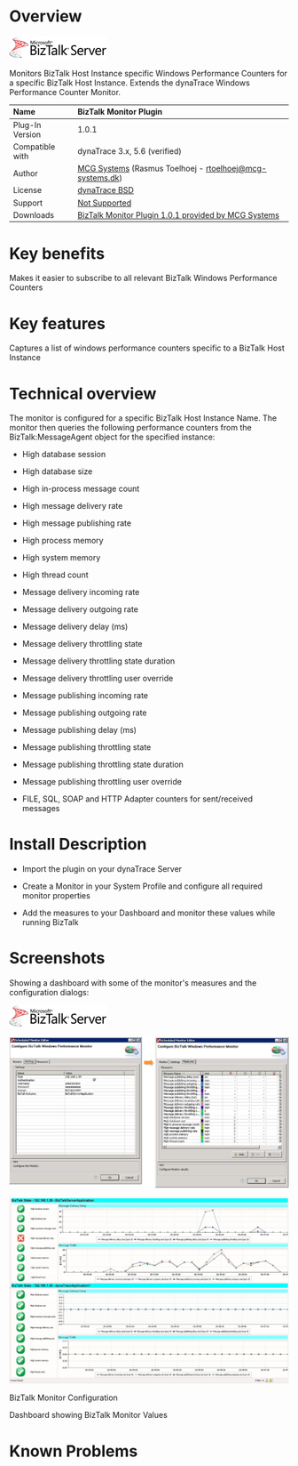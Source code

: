 # Overview

![images_community/download/attachments/21823516/icon.png](images_community/download/attachments/21823516/icon.png)

Monitors BizTalk Host Instance specific Windows Performance Counters for a specific BizTalk Host Instance. Extends the dynaTrace Windows Performance Counter Monitor.

| Name | BizTalk Monitor Plugin
| :--- | :---
| Plug-In Version | 1.0.1
| Compatible with | dynaTrace 3.x, 5.6 (verified)
| Author | [MCG Systems](http://www.mcg-software.dk/) (Rasmus Toelhoej - rtoelhoej@mcg-systems.dk)
| License | [dynaTrace BSD](dynaTraceBSD.txt)
| Support | [Not Supported ](https://community.compuwareapm.com/community/display/DL/Support+Levels#SupportLevels-Community)
| Downloads |[BizTalk Monitor Plugin 1.0.1 provided by MCG Systems](com.dynatrace.diagnostics.plugin.BizTalkPerfMon_1.0.1.jar)

# Key benefits

Makes it easier to subscribe to all relevant BizTalk Windows Performance Counters

# Key features

Captures a list of windows performance counters specific to a BizTalk Host Instance

# Technical overview

The monitor is configured for a specific BizTalk Host Instance Name. The monitor then queries the following performance counters from the BizTalk:MessageAgent object for the specified instance:

  * High database session 

  * High database size 

  * High in-process message count 

  * High message delivery rate 

  * High message publishing rate 

  * High process memory 

  * High system memory 

  * High thread count 

  * Message delivery incoming rate 

  * Message delivery outgoing rate 

  * Message delivery delay (ms) 

  * Message delivery throttling state 

  * Message delivery throttling state duration 

  * Message delivery throttling user override 

  * Message publishing incoming rate 

  * Message publishing outgoing rate 

  * Message publishing delay (ms) 

  * Message publishing throttling state 

  * Message publishing throttling state duration 

  * Message publishing throttling user override 

  * FILE, SQL, SOAP and HTTP Adapter counters for sent/received messages 

# Install Description

  * Import the plugin on your dynaTrace Server 

  * Create a Monitor in your System Profile and configure all required monitor properties 

  * Add the measures to your Dashboard and monitor these values while running BizTalk 

# Screenshots

Showing a dashboard with some of the monitor's measures and the configuration dialogs:

![images_community/download/attachments/21823516/icon.png](images_community/download/attachments/21823516/icon.png)

![images_community/download/attachments/21823516/BizTalkMonitorConfiguration.JPG](images_community/download/attachments/21823516/BizTalkMonitorConfiguration.JPG)

![images_community/download/attachments/21823516/PerformanceDashboard.JPG](images_community/download/attachments/21823516/PerformanceDashboard.JPG)

BizTalk Monitor Configuration

Dashboard showing BizTalk Monitor Values

# Known Problems

